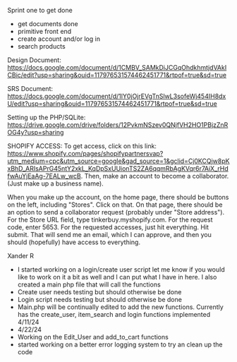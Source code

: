 Sprint one to get done
  - get documents done
  - primitive front end
  - create account and/or log in
  - search products

Design Document: https://docs.google.com/document/d/1CMBV_SAMkDiJCGqOhdkhmtjdVAkICBic/edit?usp=sharing&ouid=117976531574462451771&rtpof=true&sd=true

SRS Document: https://docs.google.com/document/d/1lY0jOjrEVgTnSlwL3sofeWj454IH8dxU/edit?usp=sharing&ouid=117976531574462451771&rtpof=true&sd=true

Setting up the PHP/SQLite: https://drive.google.com/drive/folders/12PvkmNSzev0QNjfVH2HO1PBjzZnROG4y?usp=sharing

SHOPIFY ACCESS:
To get access, click on this link: https://www.shopify.com/pages/shopifypartnersvap?utm_medium=cpc&utm_source=google&gad_source=1&gclid=Cj0KCQjw8pKxBhD_ARIsAPrG45ntY2xkL_KqDpSxUUionTS2ZA6qqmRbAgKVqr6r7AiX_rHdfwAuYjEaAg-7EALw_wcB.
Then, make an account to become a collaborator. (Just make up a business name).

When you make up the account, on the home page, there should be buttons on the left, including "Stores". Click on that. On that page, there should be an option to send a collaborator request (probably under "Store address"). For the Store URL field, type tinkerbuy.myshopify.com. For the request code, enter 5653. For the requested accesses, just hit everything.
Hit submit. That will send me an email, which I can approve, and then you should (hopefully) have access to everything. 

Xander R 
  - I started working on a login/create user script let me know if you would like to work on it a bit as well and I can put what I have in here. I also created a main php file that will call the functions
  - Create user needs testing but should otherwise be done
  - Login script needs testing but should otherwise be done
  - Main.php will be continually edited to add the new functions. Currently has the create_user, item_search and login functions implemented 4/11/24
  - 4/22/24
  - Working on the Edit_User and add_to_cart functions
  - started working on a better error logging system to try an clean up the code
